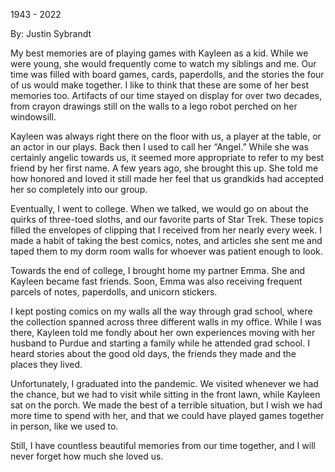 1943 - 2022

By: Justin Sybrandt

My best memories are of playing games with Kayleen as a kid. While we were
young, she would frequently come to watch my siblings and me. Our time was
filled with board games, cards, paperdolls, and the stories the four of us would
make together. I like to think that these are some of her best memories too.
Artifacts of our time stayed on display for over two decades, from crayon
drawings still on the walls to a lego robot perched on her windowsill.

Kayleen was always right there on the floor with us, a player at the table, or
an actor in our plays. Back then I used to call her “Angel.” While she was
certainly angelic towards us, it seemed more appropriate to refer to my best
friend by her first name. A few years ago, she brought this up. She told me how
honored and loved it still made her feel that us grandkids had accepted her so
completely into our group.

Eventually, I went to college. When we talked, we would go on about the quirks
of three-toed sloths, and our favorite parts of Star Trek. These topics filled
the envelopes of clipping that I received from her nearly every week. I made a
habit of taking the best comics, notes, and articles she sent me and taped them
to my dorm room walls for whoever was patient enough to look.

Towards the end of college, I brought home my partner Emma. She and Kayleen
became fast friends. Soon, Emma was also receiving frequent parcels of notes,
paperdolls, and unicorn stickers.

I kept posting comics on my walls all the way through grad school, where the
collection spanned across three different walls in my office. While I was there,
Kayleen told me fondly about her own experiences moving with her husband to
Purdue and starting a family while he attended grad school. I heard stories
about the good old days, the friends they made and the places they lived.

Unfortunately, I graduated into the pandemic. We visited whenever we had the
chance, but we had to visit while sitting in the front lawn, while Kayleen sat
on the porch. We made the best of a terrible situation, but I wish we had more
time to spend with her, and that we could have played games together in person,
like we used to.

Still, I have countless beautiful memories from our time together, and I will
never forget how much she loved us.


